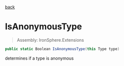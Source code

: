 ﻿

[back](/IronSphere.Extensions/TypeExtension)

# IsAnonymousType

> Assembly: IronSphere.Extensions

```csharp
public static Boolean IsAnonymousType(this Type type)
```

determines if a type is anonymous

 